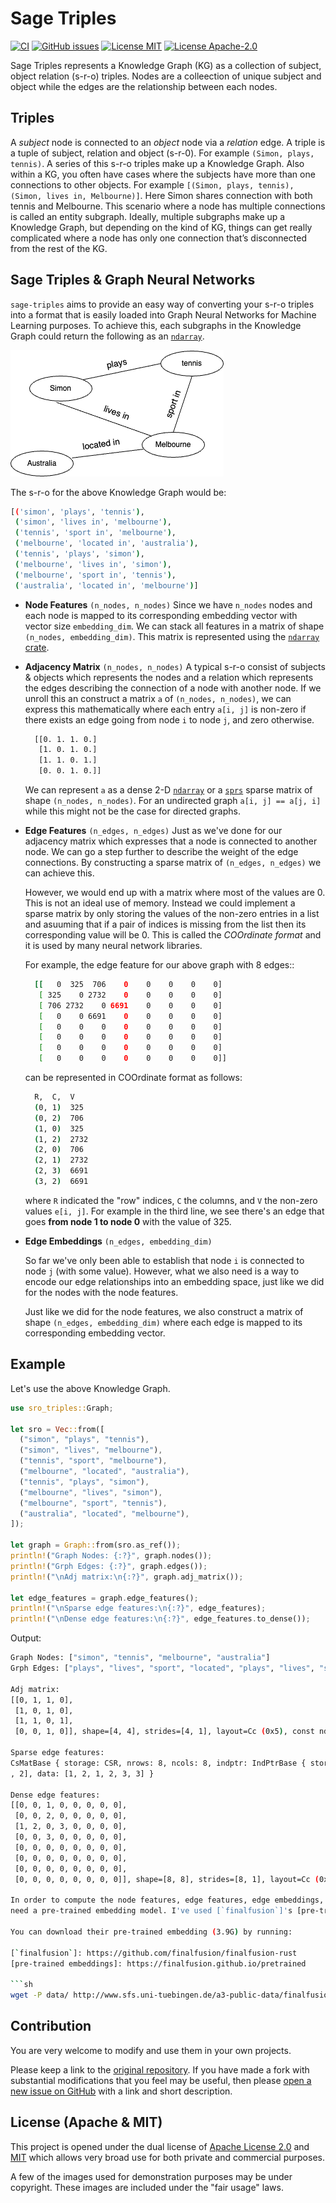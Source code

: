 # Sage Triples

<!-- markdownlint-disable MD013 -->

[![CI](https://github.com/victor-iyi/sage-triples/actions/workflows/ci.yml/badge.svg)](https://github.com/victor-iyi/sage-triples/actions/workflows/ci.yml)
[![GitHub issues](https://img.shields.io/github/issues/victor-iyi/sage-triples)](https://github.com/victor-iyi/sage-triples/issues)
[![License MIT](https://img.shields.io/badge/License-MIT-blue.svg)](./LICENSE_MIT)
[![License Apache-2.0](https://img.shields.io/badge/License-Apache%202.0-blue.svg)](./LICENSE_APACHE)

Sage Triples represents a Knowledge Graph (KG) as a collection of subject, object
relation (s-r-o) triples. Nodes are a colleection of unique subject and object
while the edges are the relationship between each nodes.

## Triples

A *subject* node is connected to an *object* node via a *relation* edge. A triple
is a tuple of subject, relation and object (s-r-0). For example `(Simon, plays, tennis)`.
A series of this s-r-o triples make up a Knowledge Graph. Also within a KG, you
often have cases where the subjects have more than one connections to other objects.
For example `[(Simon, plays, tennis), (Simon, lives in, Melbourne)]`.
Here Simon shares connection with both tennis and Melbourne. This scenario where
a node has multiple connections is called an entity subgraph. Ideally, multiple
subgraphs make up a Knowledge Graph, but depending on the kind of KG, things can
get really complicated where a node has only one connection that’s disconnected
from the rest of the KG.

## Sage Triples & Graph Neural Networks

`sage-triples` aims to provide an easy way of converting your s-r-o triples into
a format that is easily loaded into Graph Neural Networks for Machine Learning
purposes. To achieve this, each subgraphs in the Knowledge Graph could return the
following as an [`ndarray`].

![A Sample Knowledge Graph](images/simon-kg.png)

The s-r-o for the above Knowledge Graph would be:

```sh
[('simon', 'plays', 'tennis'),
 ('simon', 'lives in', 'melbourne'),
 ('tennis', 'sport in', 'melbourne'),
 ('melbourne', 'located in', 'australia'),
 ('tennis', 'plays', 'simon'),
 ('melbourne', 'lives in', 'simon'),
 ('melbourne', 'sport in', 'tennis'),
 ('australia', 'located in', 'melbourne')]
```

- **Node Features** `(n_nodes, n_nodes)`
  Since we have `n_nodes` nodes and each node is mapped to its corresponding
  embedding vector with vector size `embedding_dim`. We can stack all features
  in a matrix of shape `(n_nodes, embedding_dim)`. This matrix is represented
  using the [`ndarray` crate][ndarray-crate].

- **Adjacency Matrix** `(n_nodes, n_nodes)`
  A typical s-r-o consist of subjects & objects which represents the nodes and
  a relation which represents the edges describing the connection of a node with
  another node. If we unroll this an construct a matrix `a` of `(n_nodes, n_nodes)`,
  we can express this mathematically where each entry `a[i, j]` is non-zero if
  there exists an edge going from node `i` to node `j`, and zero otherwise.

  ```sh
    [[0. 1. 1. 0.]
     [1. 0. 1. 0.]
     [1. 1. 0. 1.]
     [0. 0. 1. 0.]]
  ```

  We can represent `a` as a dense 2-D [`ndarray`] or a [`sprs`] sparse matrix of
  shape `(n_nodes, n_nodes)`. For an undirected graph `a[i, j] == a[j, i]` while
  this might not be the case for directed graphs.

- **Edge Features** `(n_edges, n_edges)`
  Just as we've done for our adjacency matrix which expresses that a node is connected
  to another node. We can go a step further to describe the weight of the edge
  connections. By constructing a sparse matrix of `(n_edges, n_edges)` we can
  achieve this.

  However, we would end up with a matrix where most of the values are 0. This is
  not an ideal use of memory. Instead we could implement a sparse matrix by only
  storing the values of the non-zero entries in a list and asuuming that if a pair
  of indices is missing from the list then its corresponding value will be 0.
  This is called the *COOrdinate format* and it is used by many neural network
  libraries.

  For example, the edge feature for our above graph with 8 edges::

  ```sh
    [[   0  325  706    0    0    0    0    0]
     [ 325    0 2732    0    0    0    0    0]
     [ 706 2732    0 6691    0    0    0    0]
     [   0    0 6691    0    0    0    0    0]
     [   0    0    0    0    0    0    0    0]
     [   0    0    0    0    0    0    0    0]
     [   0    0    0    0    0    0    0    0]
     [   0    0    0    0    0    0    0    0]]
  ```

  can be represented in COOrdinate format as follows:

  ```sh
    R,  C,  V
    (0, 1)  325
    (0, 2)  706
    (1, 0)  325
    (1, 2)  2732
    (2, 0)  706
    (2, 1)  2732
    (2, 3)  6691
    (3, 2)  6691
  ```

  where `R` indicated the "row" indices, `C` the columns, and `V` the non-zero
  values `e[i, j]`. For example in the third line, we see there's an edge that
  goes **from node 1 to node 0** with the value of 325.

- **Edge Embeddings** `(n_edges, embedding_dim)`

  So far we've only been able to establish that node `i` is connected to node `j`
  (with some value). However, what we also need is a way to encode our edge
  relationships into an embedding space, just like we did for the nodes with the
  node features.

  Just like we did for the node features, we also construct a matrix of shape
  `(n_edges, embedding_dim)` where each edge is mapped to its corresponding
  embedding vector.

[`ndarray`]: https://github.com/rust-ndarray/ndarray
[ndarray-crate]: https://docs.rs/ndarray/latest/ndarray/index.html
[`sprs`]: https://docs.rs/sprs/latest/sprs/
<!-- [ndarray_npy]: https://docs.rs/ndarray-npy/latest/ndarray_npy/index.html -->

## Example

Let's use the above Knowledge Graph.

```rust
use sro_triples::Graph;

let sro = Vec::from([
  ("simon", "plays", "tennis"),
  ("simon", "lives", "melbourne"),
  ("tennis", "sport", "melbourne"),
  ("melbourne", "located", "australia"),
  ("tennis", "plays", "simon"),
  ("melbourne", "lives", "simon"),
  ("melbourne", "sport", "tennis"),
  ("australia", "located", "melbourne"),
]);

let graph = Graph::from(sro.as_ref());
println!("Graph Nodes: {:?}", graph.nodes());
println!("Grph Edges: {:?}", graph.edges());
println!("\nAdj matrix:\n{:?}", graph.adj_matrix());

let edge_features = graph.edge_features();
println!("\nSparse edge features:\n{:?}", edge_features);
println!("\nDense edge features:\n{:?}", edge_features.to_dense());
```

Output:

```sh
Graph Nodes: ["simon", "tennis", "melbourne", "australia"]
Grph Edges: ["plays", "lives", "sport", "located", "plays", "lives", "sport", "located"]

Adj matrix:
[[0, 1, 1, 0],
 [1, 0, 1, 0],
 [1, 1, 0, 1],
 [0, 0, 1, 0]], shape=[4, 4], strides=[4, 1], layout=Cc (0x5), const ndim=2

Sparse edge features:
CsMatBase { storage: CSR, nrows: 8, ncols: 8, indptr: IndPtrBase { storage: [0, 1, 2, 5, 6, 6, 6, 6, 6] }, indices: [2, 2, 0, 1, 3
, 2], data: [1, 2, 1, 2, 3, 3] }

Dense edge features:
[[0, 0, 1, 0, 0, 0, 0, 0],
 [0, 0, 2, 0, 0, 0, 0, 0],
 [1, 2, 0, 3, 0, 0, 0, 0],
 [0, 0, 3, 0, 0, 0, 0, 0],
 [0, 0, 0, 0, 0, 0, 0, 0],
 [0, 0, 0, 0, 0, 0, 0, 0],
 [0, 0, 0, 0, 0, 0, 0, 0],
 [0, 0, 0, 0, 0, 0, 0, 0]], shape=[8, 8], strides=[8, 1], layout=Cc (0x5), const ndim=2```

In order to compute the node features, edge features, edge embeddings, we would
need a pre-trained embedding model. I've used [`finalfusion`]'s [pre-trained embeddings].

You can download their pre-trained embedding (3.9G) by running:

[`finalfusion`]: https://github.com/finalfusion/finalfusion-rust
[pre-trained embeddings]: https://finalfusion.github.io/pretrained

```sh
wget -P data/ http://www.sfs.uni-tuebingen.de/a3-public-data/finalfusion/english-skipgram-mincount-50-ctx-10-ns-5-dims-300.fifu
```

## Contribution

You are very welcome to modify and use them in your own projects.

Please keep a link to the [original repository]. If you have made a fork with
substantial modifications that you feel may be useful, then please
[open a new issue on GitHub][issues] with a link and short description.

[original repository]: https://github.com/victor-iyi/sage-triples
[issues]: https://github.com/victor-iyi/sage-triples/issues

## License (Apache & MIT)

This project is opened under the dual license of [Apache License 2.0](./LICENSE_APACHE)
and [MIT](./LICENSE_MIT) which allows very broad use for both private and
commercial purposes.

A few of the images used for demonstration purposes may be under copyright.
These images are included under the "fair usage" laws.
